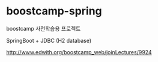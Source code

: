 # boostcamp-spring
boostcamp 사전학습용 프로젝트

SpringBoot + JDBC (H2 database)

http://www.edwith.org/boostcamp_web/joinLectures/9924
